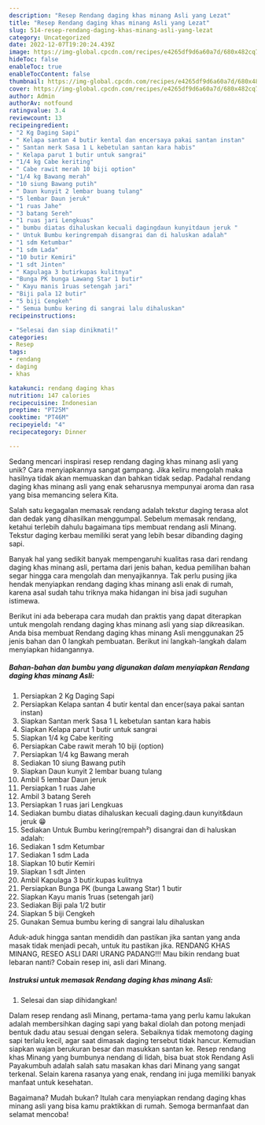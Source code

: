```yaml
---
description: "Resep Rendang daging khas minang Asli yang Lezat"
title: "Resep Rendang daging khas minang Asli yang Lezat"
slug: 514-resep-rendang-daging-khas-minang-asli-yang-lezat
category: Uncategorized
date: 2022-12-07T19:20:24.439Z
image: https://img-global.cpcdn.com/recipes/e4265df9d6a60a7d/680x482cq70/rendang-daging-khas-minang-asli-foto-resep-utama.jpg
hideToc: false
enableToc: true
enableTocContent: false
thumbnail: https://img-global.cpcdn.com/recipes/e4265df9d6a60a7d/680x482cq70/rendang-daging-khas-minang-asli-foto-resep-utama.jpg
cover: https://img-global.cpcdn.com/recipes/e4265df9d6a60a7d/680x482cq70/rendang-daging-khas-minang-asli-foto-resep-utama.jpg
author: Admin
authorAv: notfound
ratingvalue: 3.4
reviewcount: 13
recipeingredient:
- "2 Kg Daging Sapi"
- " Kelapa santan 4 butir kental dan encersaya pakai santan instan"
- " Santan merk Sasa 1 L kebetulan santan kara habis"
- " Kelapa parut 1 butir untuk sangrai"
- "1/4 kg Cabe keriting"
- " Cabe rawit merah 10 biji option"
- "1/4 kg Bawang merah"
- "10 siung Bawang putih"
- " Daun kunyit 2 lembar buang tulang"
- "5 lembar Daun jeruk"
- "1 ruas Jahe"
- "3 batang Sereh"
- "1 ruas jari Lengkuas"
- " bumbu diatas dihaluskan kecuali dagingdaun kunyitdaun jeruk "
- " Untuk Bumbu keringrempah disangrai dan di haluskan adalah"
- "1 sdm Ketumbar"
- "1 sdm Lada"
- "10 butir Kemiri"
- "1 sdt Jinten"
- " Kapulaga 3 butirkupas kulitnya"
- "Bunga PK bunga Lawang Star 1 butir"
- " Kayu manis 1ruas setengah jari"
- "Biji pala 12 butir"
- "5 biji Cengkeh"
- " Semua bumbu kering di sangrai lalu dihaluskan"
recipeinstructions:

- "Selesai dan siap dinikmati!"
categories:
- Resep
tags:
- rendang
- daging
- khas

katakunci: rendang daging khas 
nutrition: 147 calories
recipecuisine: Indonesian
preptime: "PT25M"
cooktime: "PT46M"
recipeyield: "4"
recipecategory: Dinner

---
```





Sedang mencari inspirasi resep rendang daging khas minang asli yang unik? Cara menyiapkannya sangat gampang. Jika keliru mengolah maka hasilnya tidak akan memuaskan dan bahkan tidak sedap. Padahal rendang daging khas minang asli yang enak seharusnya mempunyai aroma dan rasa yang bisa memancing selera Kita.





Salah satu kegagalan memasak rendang adalah tekstur daging terasa alot dan dedak yang dihasilkan menggumpal. Sebelum memasak rendang, ketahui terlebih dahulu bagaimana tips membuat rendang asli Minang. Tekstur daging kerbau memiliki serat yang lebih besar dibanding daging sapi.

Banyak hal yang sedikit banyak mempengaruhi kualitas rasa dari rendang daging khas minang asli, pertama dari jenis bahan, kedua pemilihan bahan segar hingga cara mengolah dan menyajikannya. Tak perlu pusing jika hendak menyiapkan rendang daging khas minang asli enak di rumah, karena asal sudah tahu triknya maka hidangan ini bisa jadi suguhan istimewa.






Berikut ini ada beberapa cara mudah dan praktis yang dapat diterapkan untuk mengolah rendang daging khas minang asli yang siap dikreasikan. Anda bisa membuat Rendang daging khas minang Asli menggunakan 25 jenis bahan dan 0 langkah pembuatan. Berikut ini langkah-langkah dalam menyiapkan hidangannya.

<!--inarticleads1-->

##### Bahan-bahan dan bumbu yang digunakan dalam menyiapkan Rendang daging khas minang Asli:

1. Persiapkan 2 Kg Daging Sapi
1. Persiapkan  Kelapa santan 4 butir kental dan encer(saya pakai santan instan)
1. Siapkan  Santan merk Sasa 1 L kebetulan santan kara habis
1. Siapkan  Kelapa parut 1 butir untuk sangrai
1. Siapkan 1/4 kg Cabe keriting
1. Persiapkan  Cabe rawit merah 10 biji (option)
1. Persiapkan 1/4 kg Bawang merah
1. Sediakan 10 siung Bawang putih
1. Siapkan  Daun kunyit 2 lembar buang tulang
1. Ambil 5 lembar Daun jeruk
1. Persiapkan 1 ruas Jahe
1. Ambil 3 batang Sereh
1. Persiapkan 1 ruas jari Lengkuas
1. Sediakan  bumbu diatas dihaluskan kecuali daging.daun kunyit&amp;daun jeruk 😁
1. Sediakan  Untuk Bumbu kering(rempah²) disangrai dan di haluskan adalah:
1. Sediakan 1 sdm Ketumbar
1. Sediakan 1 sdm Lada
1. Siapkan 10 butir Kemiri
1. Siapkan 1 sdt Jinten
1. Ambil  Kapulaga 3 butir.kupas kulitnya
1. Persiapkan Bunga PK (bunga Lawang Star) 1 butir
1. Siapkan  Kayu manis 1ruas (setengah jari)
1. Sediakan Biji pala 1/2 butir
1. Siapkan 5 biji Cengkeh
1. Gunakan  Semua bumbu kering di sangrai lalu dihaluskan


Aduk-aduk hingga santan mendidih dan pastikan jika santan yang anda masak tidak menjadi pecah, untuk itu pastikan jika. RENDANG KHAS MINANG, RESEO ASLI DARI URANG PADANG!!! Mau bikin rendang buat lebaran nanti? Cobain resep ini, asli dari Minang. 

<!--inarticleads2-->

##### Instruksi untuk memasak Rendang daging khas minang Asli:


1. Selesai dan siap dihidangkan!

Dalam resep rendang asli Minang, pertama-tama yang perlu kamu lakukan adalah membersihkan daging sapi yang bakal diolah dan potong menjadi bentuk dadu atau sesuai dengan selera. Sebaiknya tidak memotong daging sapi terlalu kecil, agar saat dimasak daging tersebut tidak hancur. Kemudian siapkan wajan berukuran besar dan masukkan santan ke. Resep rendang khas Minang yang bumbunya nendang di lidah, bisa buat stok Rendang Asli Payakumbuh adalah salah satu masakan khas dari Minang yang sangat terkenal. Selain karena rasanya yang enak, rendang ini juga memiliki banyak manfaat untuk kesehatan. 

Bagaimana? Mudah bukan? Itulah cara menyiapkan rendang daging khas minang asli yang bisa kamu praktikkan di rumah. Semoga bermanfaat dan selamat mencoba!
